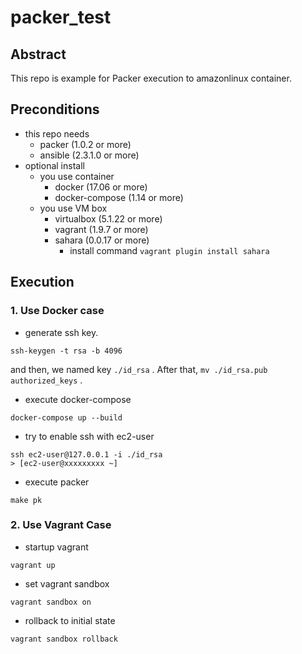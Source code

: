# packer_test

## Abstract
This repo is example for Packer execution to amazonlinux container. 

## Preconditions
* this repo needs
    * packer (1.0.2 or more)
    * ansible (2.3.1.0 or more)
* optional install
    * you use container
        * docker (17.06 or more)
        * docker-compose (1.14 or more)
    * you use VM box
        * virtualbox (5.1.22 or more)
        * vagrant (1.9.7 or more)
        * sahara (0.0.17 or more)
            * install command `vagrant plugin install sahara`

## Execution

### 1. Use Docker case
* generate ssh key.

```
ssh-keygen -t rsa -b 4096
```

and then, we named key `./id_rsa` . 
After that, `mv ./id_rsa.pub authorized_keys` .

* execute docker-compose

```
docker-compose up --build
```

* try to enable ssh with ec2-user

```
ssh ec2-user@127.0.0.1 -i ./id_rsa
> [ec2-user@xxxxxxxxx ~]
```

* execute packer

```
make pk
```

### 2. Use Vagrant Case

* startup vagrant

```
vagrant up
```

* set vagrant sandbox

```
vagrant sandbox on
```

* rollback to initial state

```
vagrant sandbox rollback
```